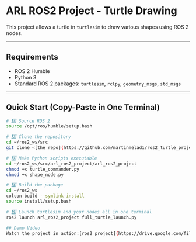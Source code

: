 # ARL ROS2 Project - Turtle Drawing

This project allows a turtle in `turtlesim` to draw various shapes using ROS 2 nodes.

---

## Requirements

- ROS 2 Humble
- Python 3
- Standard ROS 2 packages: `turtlesim`, `rclpy`, `geometry_msgs`, `std_msgs`

---

## Quick Start (Copy-Paste in One Terminal)

```bash
# 1️⃣ Source ROS 2
source /opt/ros/humble/setup.bash

# 2️⃣ Clone the repository
cd ~/ros2_ws/src
git clone <[the repo](https://github.com/martinmelad1/ros2_turtle_project.git)> arl_ros2_project

# 3️⃣ Make Python scripts executable
cd ~/ros2_ws/src/arl_ros2_project/arl_ros2_project
chmod +x turtle_commander.py
chmod +x shape_node.py

# 4️⃣ Build the package
cd ~/ros2_ws
colcon build --symlink-install
source install/setup.bash

# 5️⃣ Launch turtlesim and your nodes all in one terminal
ros2 launch arl_ros2_project full_turtle_launch.py

## Demo Video
Watch the project in action:[ros2 project](https://drive.google.com/file/d/1hv2d7dFDgnGvRXv5FSyQF1h0pHz3tiPu/view?usp=drive_link)
